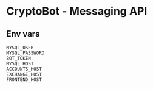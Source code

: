 # CryptoBot - Messaging API



## Env vars

```
MYSQL_USER
MYSQL_PASSWORD
BOT_TOKEN
MYSQL_HOST
ACCOUNTS_HOST
EXCHANGE_HOST
FRONTEND_HOST
```
